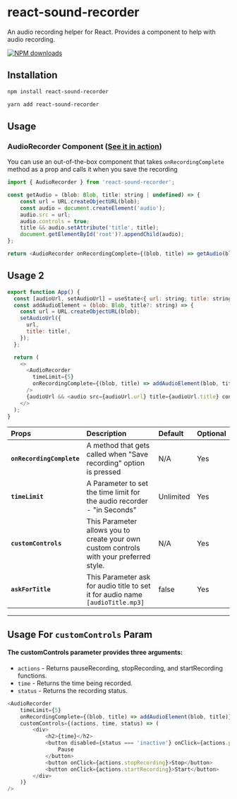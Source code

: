 # **react-sound-recorder**

An audio recording helper for React. Provides a component to help with audio recording.

[![NPM downloads][npm-download-img]][npm-download-url]

[npm-download-img]: https://img.shields.io/npm/dm/react-audio-voice-recorder.svg?style=round-square
[npm-download-url]: soon

## Installation

```sh
npm install react-sound-recorder
```

```sh
yarn add react-sound-recorder
```

## Usage

### **AudioRecorder** Component ([See it in action](soon))

You can use an out-of-the-box component that takes `onRecordingComplete` method as a prop and calls it when you save the recording

```js
import { AudioRecorder } from 'react-sound-recorder';

const getAudio = (blob: Blob, title: string | undefined) => {
    const url = URL.createObjectURL(blob);
    const audio = document.createElement('audio');
    audio.src = url;
    audio.controls = true;
    title && audio.setAttribute('title', title);
    document.getElementById('root')?.appendChild(audio);
};

return <AudioRecorder onRecordingComplete={(blob, title) => getAudio(blob, title)} />;
```

## Usage 2

```js
export function App() {
  const [audioUrl, setAudioUrl] = useState<{ url: string; title: string }>();
  const addAudioElement = (blob: Blob, title?: string) => {
    const url = URL.createObjectURL(blob);
    setAudioUrl({
      url,
      title: title!,
    });
  };

  return (
    <>
      <AudioRecorder
        timeLimit={5}
        onRecordingComplete={(blob, title) => addAudioElement(blob, title)}
      />
      {audioUrl && <audio src={audioUrl.url} title={audioUrl.title} controls />}
    </>
  );
}
```

| Props                     | Description                                                                             | Default   | Optional |
| :------------------------ | :-------------------------------------------------------------------------------------- | :-------- | :------- |
| **`onRecordingComplete`** | A method that gets called when "Save recording" option is pressed                       | N/A       | Yes      |
| **`timeLimit`**           | A Parameter to set the time limit for the audio recorder - "in Seconds"                 | Unlimited | Yes      |
| **`customControls`**      | This Parameter allows you to create your own custom controls with your preferred style. | N/A       | Yes      |
| **`askForTitle`**         | This Parameter ask for audio title to set it for audio name `[audioTitle.mp3]`          | false     | Yes      |

---

## Usage For **`customControls`** Param

#### The customControls parameter provides three arguments:

-   `actions` - Returns pauseRecording, stopRecording, and startRecording functions.
-   `time` - Returns the time being recorded.
-   `status` - Returns the recording status.

```js
<AudioRecorder
    timeLimit={5}
    onRecordingComplete={(blob, title) => addAudioElement(blob, title)}
    customControls={(actions, time, status) => (
        <div>
            <h2>{time}</h2>
            <button disabled={status === 'inactive'} onClick={actions.pauseRecording}>
                Pause
            </button>
            <button onClick={actions.stopRecording}>Stop</button>
            <button onClick={actions.startRecording}>Start</button>
        </div>
    )}
/>
```
